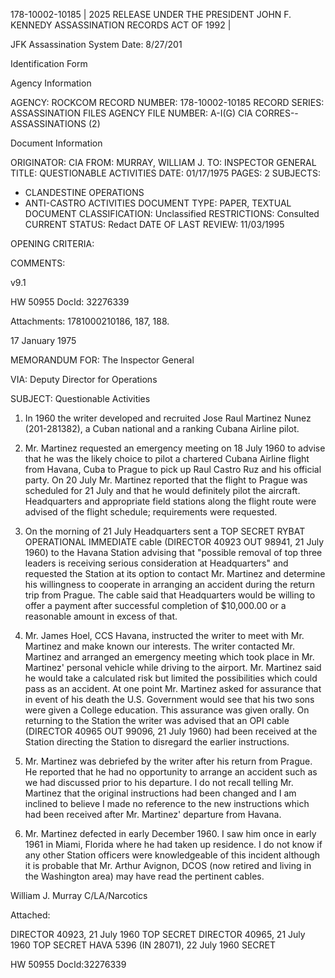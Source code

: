 178-10002-10185 | 2025 RELEASE UNDER THE PRESIDENT JOHN F. KENNEDY ASSASSINATION RECORDS ACT OF 1992 |

JFK Assassination System Date: 8/27/201

Identification Form

Agency Information

AGENCY: ROCKCOM
RECORD NUMBER: 178-10002-10185
RECORD SERIES: ASSASSINATION FILES
AGENCY FILE NUMBER: A-I(G) CIA CORRES--ASSASSINATIONS (2)

Document Information

ORIGINATOR: CIA
FROM: MURRAY, WILLIAM J.
TO: INSPECTOR GENERAL
TITLE: QUESTIONABLE ACTIVITIES
DATE: 01/17/1975
PAGES: 2
SUBJECTS:
*   CLANDESTINE OPERATIONS
*   ANTI-CASTRO ACTIVITIES
DOCUMENT TYPE: PAPER, TEXTUAL DOCUMENT
CLASSIFICATION: Unclassified
RESTRICTIONS: Consulted
CURRENT STATUS: Redact
DATE OF LAST REVIEW: 11/03/1995

OPENING CRITERIA:

COMMENTS:

v9.1

HW 50955 DocId: 32276339

Attachments: 1781000210186, 187, 188.

17 January 1975

MEMORANDUM FOR: The Inspector General

VIA: Deputy Director for Operations

SUBJECT: Questionable Activities

1.  In 1960 the writer developed and recruited Jose Raul Martinez Nunez (201-281382), a Cuban national and a ranking Cubana Airline pilot.

2.  Mr. Martinez requested an emergency meeting on 18 July 1960 to advise that he was the likely choice to pilot a chartered Cubana Airline flight from Havana, Cuba to Prague to pick up Raul Castro Ruz and his official party. On 20 July Mr. Martinez reported that the flight to Prague was scheduled for 21 July and that he would definitely pilot the aircraft. Headquarters and appropriate field stations along the flight route were advised of the flight schedule; requirements were requested.

3.  On the morning of 21 July Headquarters sent a TOP SECRET RYBAT OPERATIONAL IMMEDIATE cable (DIRECTOR 40923 OUT 98941, 21 July 1960) to the Havana Station advising that "possible removal of top three leaders is receiving serious consideration at Headquarters" and requested the Station at its option to contact Mr. Martinez and determine his willingness to cooperate in arranging an accident during the return trip from Prague. The cable said that Headquarters would be willing to offer a payment after successful completion of $10,000.00 or a reasonable amount in excess of that.

4.  Mr. James Hoel, CCS Havana, instructed the writer to meet with Mr. Martinez and make known our interests. The writer contacted Mr. Martinez and arranged an emergency meeting which took place in Mr. Martinez' personal vehicle while driving to the airport. Mr. Martinez said he would take a calculated risk but limited the possibilities which could pass as an accident. At one point Mr. Martinez asked for assurance that in event of his death the U.S. Government would see that his two sons were given a College education. This assurance was given orally. On returning to the Station the writer was advised that an OPI cable (DIRECTOR 40965 OUT 99096, 21 July 1960) had been received at the Station directing the Station to disregard the earlier instructions.

5.  Mr. Martinez was debriefed by the writer after his return from Prague. He reported that he had no opportunity to arrange an accident such as we had discussed prior to his departure. I do not recall telling Mr. Martinez that the original instructions had been changed and I am inclined to believe I made no reference to the new instructions which had been received after Mr. Martinez' departure from Havana.

6.  Mr. Martinez defected in early December 1960. I saw him once in early 1961 in Miami, Florida where he had taken up residence. I do not know if any other Station officers were knowledgeable of this incident although it is probable that Mr. Arthur Avignon, DCOS (now retired and living in the Washington area) may have read the pertinent cables.

William J. Murray
C/LA/Narcotics

Attached:

DIRECTOR 40923, 21 July 1960 TOP SECRET
DIRECTOR 40965, 21 July 1960 TOP SECRET
HAVA 5396 (IN 28071), 22 July 1960 SECRET

HW 50955 DocId:32276339
